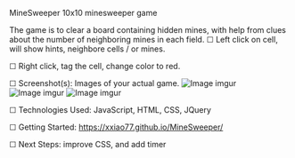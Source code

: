 MineSweeper
 10x10 minesweeper game
 
The game is to clear a board containing hidden mines, with help from clues about the number of neighboring mines in each field.
☐ Left click on cell, will show hints, neighbore cells / or mines. 
  
☐ Right click, tag the cell, change color to red.
  
☐ Screenshot(s): Images of your actual game.
![Image imgur](https://imgur.com/1IKsK3s.jpg)
![Image imgur](https://imgur.com/0xrTQsI.jpg)
![Image imgur](https://imgur.com/ipyLVZB.jpg)

☐ Technologies Used: JavaScript, HTML, CSS, JQuery


☐ Getting Started: https://xxiao77.github.io/MineSweeper/

☐ Next Steps: improve CSS, and add timer
